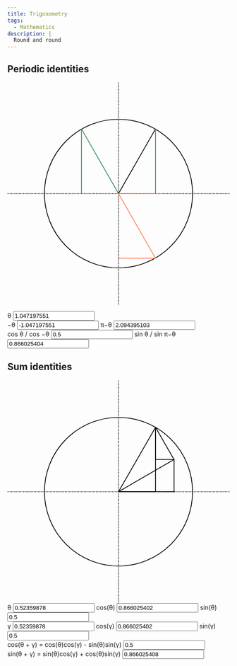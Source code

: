 ```yaml
---
title: Trigonometry
tags:
  - Mathematics
description: |
  Round and round
---
```


<script id="utils">
  const round = (n, p = 1000000000) =>
    Math.round(n * p) / p

  const onReady = (main) => {
    if (document.readyState === "loading") {
      document.addEventListener("DOMContentLoaded", main);
    } else {
      main();
    }
  }
</script>

## Periodic identities

<svg viewBox="-150 -150 300 300" id="periodic-identities-unit-circle">
  <circle fill="none" stroke="black" stroke-width="1" r="100" cx="0" cy="0" />
  <line
    x1="0" y1="-50%"
    x2="0" y2="50%"
    stroke="black"
    stroke-width="1"
    stroke-dasharray="1,1"
    stroke-dashoffset="0.5"
  />
  <line
    x1="-50%" y1="0"
    x2="50%" y2="0"
    stroke="black"
    stroke-width="1"
    stroke-dasharray="1,1"
    stroke-dashoffset="0.5"
  />
  <line
    data-target="theta"
    stroke="black"
    stroke-width="1"
    x1="0"
    y1="0"
    x2="50"
    y2="-87"
  />
  <line
    data-target="cosine"
    stroke="coral"
    stroke-width="1"
    x1="0"
    y1="0"
    x2="50"
    y2="0"
  />
  <line
    data-target="-theta"
    stroke="coral"
    stroke-width="1"
    x1="0"
    y1="0"
    x2="50"
    y2="87"
  />
  <line
    data-target="-theta_cosine"
    stroke="coral"
    stroke-width="1"
    x1="0"
    y1="87"
    x2="50"
    y2="87"
  />
  <line
    data-target="sine"
    stroke="seagreen"
    stroke-width="1"
    x1="50"
    y1="0"
    x2="50"
    y2="-87"
  />
  <line
    data-target="pi-theta"
    stroke="seagreen"
    stroke-width="1"
    x1="0"
    y1="0"
    x2="-50"
    y2="-87"
  />
  <line
    data-target="pi-theta_sine"
    stroke="seagreen"
    stroke-width="1"
    x1="-50"
    y1="0"
    x2="-50"
    y2="-87"
  />
</svg>

<canvas
  id="periodic-identities-graph"
  width="200"
  height="60"
  class="w-full">
</canvas>

<label class="founders-grotesk block w-full">
  &theta;
  <input
    class="p-2 rounded-lg ba b--gray w-full"
    name="theta"
    type="number"
    step="0.017453293"
    value="1.047197551"
  />
</label>

<div class="founders-grotesk flex gap-3">
  <label>
    &minus;&theta;
    <input
      class="p-2 rounded-lg ba b--gray w-full bg-light-gray"
      name="-theta"
      value="-1.047197551"
      readonly="readonly"
    />
  </label>
  <label>
    &pi;&minus;&theta;
    <input
      class="p-2 rounded-lg ba b--gray w-full bg-light-gray"
      name="pi-theta"
      value="2.094395103"
      readonly="readonly"
    />
  </label>
</div>

<div class="founders-grotesk flex gap-3">
  <label>
    cos &theta; / cos &minus;&theta;
    <input
      class="p-2 rounded-lg ba b--gray w-full"
      name="cosine_theta"
      value="0.5"
      type="number"
      step="0.01"
    />
  </label>
  <label>
    sin &theta; / sin &pi;&minus;&theta;
    <input
      class="p-2 rounded-lg ba b--gray w-full"
      name="sine_theta"
      value="0.866025404"
      type="number"
      step="0.01"
    />
  </label>
</div>

<script type="module">
  const point = (theta) =>
    [
      round(Math.cos(theta)),
      round(Math.sin(theta)),
    ];

  const maintainResolution = (canvas)  => {
    const dpr = window.devicePixelRatio || 1;
    const rect = canvas.getBoundingClientRect();
    canvas.width = rect.width * dpr;
    canvas.height = rect.height * dpr;
  };

  const drawWave = (f) => (ctx, {
    start,
    end,
    scale,
    x: xOffset,
    y: yOffset,
    lineWidth,
    strokeStyle,
  }) => {
    ctx.lineWidth = lineWidth;
    ctx.strokeStyle = strokeStyle;
    ctx.beginPath();
    ctx.moveTo(xOffset, yOffset);
    for (let x = start; x < end; x++) {
      ctx.lineTo(x + xOffset, scale * f(x * (1/scale)) + yOffset);
    }
    ctx.stroke();
  }

  const drawSineWave = drawWave(Math.sin);
  const drawCosineWave = drawWave(Math.cos);

  onReady(() => {
    const svg = document.getElementById("periodic-identities-unit-circle");
    const thetaLine = svg.querySelector("[data-target=theta]");
    const cosineLine = svg.querySelector("[data-target=cosine]");
    const sineLine = svg.querySelector("[data-target=sine]");
    const lineNegTheta = svg.querySelector("[data-target=-theta]");
    const lineNegThetaCosine = svg.querySelector("[data-target=-theta_cosine]");
    const linePiMinusTheta = svg.querySelector("[data-target=pi-theta]");
    const linePiMinusThetaSine = svg.querySelector("[data-target=pi-theta_sine]");

    const thetaInput = document.querySelector("[name=theta]");
    const cosineInput = document.querySelector("[name=cosine_theta]");
    const sineInput = document.querySelector("[name=sine_theta]");
    const negThetaInput = document.querySelector("[name=-theta]");
    const piMinusThetaInput = document.querySelector("[name=pi-theta]");

    const updateUnitCircle = (theta) => {
      const [x, y] = point(theta);

      cosineInput.value = x;
      sineInput.value = y;
      negThetaInput.value = round(-1 * theta);
      piMinusThetaInput.value = round(Math.PI - theta);

      thetaLine.setAttribute("x2", x * 100);
      thetaLine.setAttribute("y2", y * -100);

      cosineLine.setAttribute("x2", x * 100);

      sineLine.setAttribute("x1", x * 100);
      sineLine.setAttribute("x2", x * 100);
      sineLine.setAttribute("y2", y * -100);

      lineNegTheta.setAttribute("x2", x * 100);
      lineNegTheta.setAttribute("y2", y * 100);

      lineNegThetaCosine.setAttribute("x1", 0);
      lineNegThetaCosine.setAttribute("y1", y * 100);
      lineNegThetaCosine.setAttribute("x2", x * 100);
      lineNegThetaCosine.setAttribute("y2", y * 100);

      linePiMinusTheta.setAttribute("x2", x * -100);
      linePiMinusTheta.setAttribute("y2", y * -100);

      linePiMinusThetaSine.setAttribute("x1", x * -100);
      linePiMinusThetaSine.setAttribute("y1", 0);
      linePiMinusThetaSine.setAttribute("x2", x * -100);
      linePiMinusThetaSine.setAttribute("y2", y * -100);
    }

    const canvas = document.getElementById("periodic-identities-graph");
    maintainResolution(canvas);

    const updateGraph = (theta) => {
      const height = canvas.height;
      const width = canvas.width;
      const scale = height / 4;
      const lineWidth = 3;
      const zero = Math.PI;

      const ctx = canvas.getContext("2d");

      ctx.clearRect(0, 0, canvas.width, canvas.height);

      ctx.lineWidth = lineWidth;
      ctx.strokeStyle = "black";

      ctx.beginPath();
      ctx.setLineDash([lineWidth, lineWidth]);
      ctx.moveTo(zero * scale, 0);
      ctx.lineTo(zero * scale, height);
      ctx.stroke();
      ctx.setLineDash([]);

      ctx.beginPath();
      ctx.setLineDash([lineWidth, lineWidth]);
      ctx.moveTo(0, height / 2);
      ctx.lineTo(width, height / 2);
      ctx.stroke();
      ctx.setLineDash([]);

      ctx.beginPath();
      ctx.moveTo((theta + zero) * scale, 0);
      ctx.lineTo((theta + zero) * scale, height);
      ctx.stroke();

      drawSineWave(ctx, {
        start: -(zero * scale),
        end: width,
        scale,
        x: 0,
        y: height / 2,
        lineWidth,
        strokeStyle: "seagreen",
      });
      drawCosineWave(ctx, {
        start: -(zero * scale),
        end: width,
        scale,
        x: 0,
        y: height / 2,
        lineWidth,
        strokeStyle: "coral",
      });
    };

    const initialTheta = parseFloat(thetaInput.value);

    updateUnitCircle(initialTheta);
    updateGraph(initialTheta);

    thetaInput.addEventListener("change", () => {
      const theta = parseFloat(thetaInput.value);

      updateUnitCircle(theta);
      updateGraph(theta);
    });

    cosineInput.addEventListener("change", () => {
      const cosine = parseFloat(cosineInput.value);
      const theta = round(Math.acos(cosine));

      thetaInput.value = theta;

      updateUnitCircle(theta);
      updateGraph(theta);
    });

    sineInput.addEventListener("change", () => {
      const sine = parseFloat(sineInput.value);
      const theta = round(Math.asin(sine));

      thetaInput.value = theta;

      updateUnitCircle(theta);
      updateGraph(theta);
    });

    const resizeObserver = new ResizeObserver(() => {
      requestAnimationFrame(() => {
        maintainResolution(canvas);
        const theta = parseFloat(thetaInput.value);
        updateGraph(theta);
      });
    });
    resizeObserver.observe(canvas);
  });
</script>

## Sum identities

<svg viewBox="-150 -150 300 300" id="angle-sum-identities">
  <circle fill="none" stroke="black" stroke-width="1" r="100" cx="0" cy="0"></circle>
  <line x1="0" y1="-50%" x2="0" y2="50%" stroke="black" stroke-width="1" stroke-dasharray="1, 1" stroke-dashoffset="0.5"></line>
  <line x1="-50%" y1="0" x2="50%" y2="0" stroke="black" stroke-width="1" stroke-dasharray="1,1" stroke-dashoffset="0.5"></line>
  <line data-target="AB" stroke="black" stroke-width="1" stroke-linecap="round" x1="0" y1="0" x2="74.99999969092616" y2="0"></line>
  <line data-target="AC" stroke="black" stroke-width="1" stroke-linecap="round" x1="0" y1="0" x2="74.99999969092616" y2="-43.301270446410165"></line>
  <line data-target="AD" stroke="black" stroke-width="1" stroke-linecap="round" x1="0" y1="0" x2="49.9999992" y2="-86.6025408"></line>
  <line data-target="AF" stroke="black" stroke-width="1" stroke-linecap="round" x1="0" y1="0" x2="49.9999992" y2="0"></line>
  <line data-target="BC" stroke="black" stroke-width="1" stroke-linecap="round" x1="74.99999969092616" y1="0" x2="74.99999969092616" y2="-43.301270446410165"></line>
  <line data-target="CD" stroke="black" stroke-width="1" stroke-linecap="round" x1="74.99999969092616" y1="-43.301270446410165" x2="49.9999992" y2="-86.6025408"></line>
  <line data-target="CE" stroke="black" stroke-width="1" stroke-linecap="round" x1="74.99999969092616" y1="-43.301270446410165" x2="49.999999290926155" y2="-43.301270446410165"></line>
  <line data-target="DE" stroke="black" stroke-width="1" stroke-linecap="round" x1="49.9999992" y1="-86.6025408" x2="49.9999992" y2="-43.30127035358984"></line>
  <line data-target="DF" stroke="black" stroke-width="1" stroke-linecap="round" x1="49.9999992" y1="0" x2="49.9999992" y2="-86.6025408"></line>
</svg>

<div class="founders-grotesk flex gap-3">
  <div class="space-y-6">
    <label>
      &theta;
      <input
        class="p-2 rounded-lg ba b--gray w-full"
        name="angle-sum-identities[theta]"
        type="number"
        step="0.017453293"
        value="0.52359878"
      />
    </label>
    <label>
      cos(&theta;)
      <input
        class="p-2 rounded-lg ba b--gray w-full bg-light-gray"
        name="angle-sum-identities[cos_theta]"
        value="0.866025402"
        readonly="readonly"
      />
    </label>
    <label>
      sin(&theta;)
      <input
        class="p-2 rounded-lg ba b--gray w-full bg-light-gray"
        name="angle-sum-identities[sin_theta]"
        value="0.5"
        readonly="readonly"
      />
    </label>
  </div>

  <div class="space-y-6">
    <label>
      &gamma;
      <input
        class="p-2 rounded-lg ba b--gray w-full"
        name="angle-sum-identities[gamma]"
        type="number"
        step="0.017453293"
        value="0.52359878"
      />
    </label>
    <label>
      cos(&gamma;)
      <input
        class="p-2 rounded-lg ba b--gray w-full bg-light-gray"
        name="angle-sum-identities[cos_gamma]"
        value="0.866025402"
        readonly="readonly"
      />
    </label>
    <label>
      sin(&gamma;)
      <input
        class="p-2 rounded-lg ba b--gray w-full bg-light-gray"
        name="angle-sum-identities[sin_gamma]"
        value="0.5"
        readonly="readonly"
      />
    </label>
  </div>
</div>

<div class="founders-grotesk flex gap-3">
  <label>
    cos(&theta; + &gamma;) = cos(&theta;)cos(&gamma;) - sin(&theta;)sin(&gamma;)
    <input
      class="p-2 rounded-lg ba b--gray w-full bg-light-gray"
      name="angle-sum-identities[cos_sum]"
      value="0.5"
      readonly="readonly"
    />
  </label>
</div>

<div class="founders-grotesk flex gap-3">
  <label>
    sin(&theta; + &gamma;) = sin(&theta;)cos(&gamma;) + cos(&theta;)sin(&gamma;)
    <input
      class="p-2 rounded-lg ba b--gray w-full bg-light-gray"
      name="angle-sum-identities[sin_sum]"
      value="0.866025408"
      readonly="readonly"
    />
  </label>
</div>

<script type="module">
  onReady(() => {
    const svg = document.getElementById("angle-sum-identities");
    const abLine = svg.querySelector("[data-target=AB]");
    const acLine = svg.querySelector("[data-target=AC]");
    const adLine = svg.querySelector("[data-target=AD]");
    const afLine = svg.querySelector("[data-target=AF]");
    const bcLine = svg.querySelector("[data-target=BC]");
    const cdLine = svg.querySelector("[data-target=CD]");
    const ceLine = svg.querySelector("[data-target=CE]");
    const deLine = svg.querySelector("[data-target=DE]");
    const dfLine = svg.querySelector("[data-target=DF]");

    const thetaInput = document.querySelector("[name='angle-sum-identities[theta]']");
    const cosThetaInput = document.querySelector("[name='angle-sum-identities[cos_theta]']");
    const sinThetaInput = document.querySelector("[name='angle-sum-identities[sin_theta]']");

    const gammaInput = document.querySelector("[name='angle-sum-identities[gamma]']");
    const cosGammaInput = document.querySelector("[name='angle-sum-identities[cos_gamma]']");
    const sinGammaInput = document.querySelector("[name='angle-sum-identities[sin_gamma]']");

    const cosSumInput = document.querySelector("[name='angle-sum-identities[cos_sum]']");
    const sinSumInput = document.querySelector("[name='angle-sum-identities[sin_sum]']");

    const update = (theta, gamma) => {
      const sum = theta + gamma;
      const cos_sum = round(Math.cos(sum));
      const sin_sum = round(Math.sin(sum));

      cosSumInput.value = cos_sum;
      sinSumInput.value = sin_sum;

      const cos_theta = round(Math.cos(theta));
      const cos_gamma = round(Math.cos(gamma));
      const sin_theta = round(Math.sin(theta));
      const sin_gamma = round(Math.sin(gamma));

      cosThetaInput.value = cos_theta;
      cosGammaInput.value = cos_gamma;
      sinThetaInput.value = sin_theta;
      sinGammaInput.value = sin_gamma;

      const ab = cos_theta * cos_gamma;
      abLine.setAttribute("x2", ab * 100);
      abLine.setAttribute("y2", 0);

      const af = cos_sum;
      afLine.setAttribute("x2", af * 100);
      afLine.setAttribute("y2", 0);

      const bc = cos_theta * sin_gamma;
      bcLine.setAttribute("x1", ab * 100);
      bcLine.setAttribute("y1", 0);
      bcLine.setAttribute("x2", ab * 100);
      bcLine.setAttribute("y2", bc * -100);

      acLine.setAttribute("x2", ab * 100);
      acLine.setAttribute("y2", bc * -100);

      adLine.setAttribute("x2", cos_sum * 100);
      adLine.setAttribute("y2", sin_sum * -100);

      dfLine.setAttribute("x1", cos_sum * 100);
      dfLine.setAttribute("y1", 0);
      dfLine.setAttribute("x2", cos_sum * 100);
      dfLine.setAttribute("y2", sin_sum * -100);

      cdLine.setAttribute("x1", ab * 100);
      cdLine.setAttribute("y1", bc * -100);
      cdLine.setAttribute("x2", cos_sum * 100);
      cdLine.setAttribute("y2", sin_sum * -100);

      const ce = sin_theta * sin_gamma;
      ceLine.setAttribute("x1", ab * 100);
      ceLine.setAttribute("y1", bc * -100);
      ceLine.setAttribute("x2", (ab - ce) * 100);
      ceLine.setAttribute("y2", bc * -100);

      const de = sin_theta * cos_gamma;
      deLine.setAttribute("x1", cos_sum * 100);
      deLine.setAttribute("y1", sin_sum * -100);
      deLine.setAttribute("x2", af * 100);
      deLine.setAttribute("y2", (sin_sum - de) * -100);
    }

    const initialTheta = parseFloat(thetaInput.value);
    const initialGamma = parseFloat(gammaInput.value);

    update(initialTheta, initialGamma);

    thetaInput.addEventListener("change", () => {
      const theta = parseFloat(thetaInput.value);
      const gamma = parseFloat(gammaInput.value);

      update(theta, gamma);
    });
    gammaInput.addEventListener("change", () => {
      const theta = parseFloat(thetaInput.value);
      const gamma = parseFloat(gammaInput.value);

      update(theta, gamma);
    });
  });
</script>
